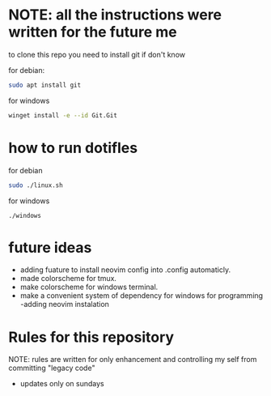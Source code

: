 # NOTE: all the instructions were written for the future me
to clone this repo you need to install git if don't know

for debian:
```bash 
sudo apt install git 
```
for windows 
``` bash
winget install -e --id Git.Git
```

# how to run dotifles 

for debian 
```bash 
sudo ./linux.sh
```

for windows
```
./windows
```

# future ideas
- adding fuature to install neovim config into .config automaticly.
- made colorscheme for tmux.
- make colorscheme for windows terminal.
- make a convenient system of dependency for windows for programming 
-adding neovim  instalation

# Rules for this repository

NOTE: rules are written for only enhancement and controlling my self from committing "legacy code"
- updates only on sundays
